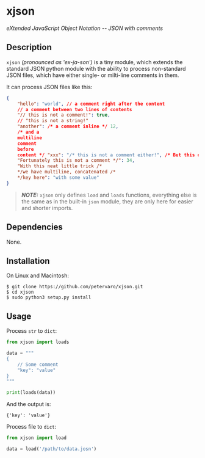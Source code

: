 xjson
=====

*eXtended JavaScript Object Notation -- JSON with comments*

Description
-----------

`xjson` *(pronounced as 'ex-ja-son')* is a tiny module, which extends the
standard JSON python module with the ability to process non-standard JSON files,
which have either single- or milti-line comments in them.

It can process JSON files like this:

```json
{
    "hello": "world", // a comment right after the content
    // a comment between two lines of contents
    "// this is not a comment!": true,
    // "this is not a string!"
    "another": /* a comment inline */ 12,
    /* and a
    multiline
    comment
    before
    content */ "xxx": "/* this is not a comment either!", /* But this one is! */
    "Fortunately this is not a comment */": 34,
    "With this neat little trick /*
    */we have multiline, concatenated /*
    */key here": "with some value"
}
```

> ***NOTE:*** `xjson` only defines `load` and `loads` functions, everything else
> is the same as in the built-in `json` module, they are only here for easier
> and shorter imports.

Dependencies
------------

None.

Installation
------------

On Linux and Macintosh:

```
$ git clone https://github.com/petervaro/xjson.git
$ cd xjson
$ sudo python3 setup.py install
```

Usage
-----

Process `str` to `dict`:

```python
from xjson import loads

data = """
{
    // Some comment
    "key": "value"
}
"""

print(loads(data))
```

And the output is:

```
{'key': 'value'}
```

Process file to `dict`:

```python
from xjson import load

data = load('/path/to/data.josn')
```

